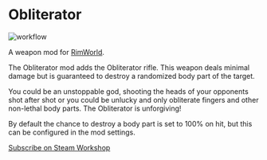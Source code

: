 # Obliterator

![workflow](https://github.com/vvanouytsel/obliterator/actions/workflows/build.yml/badge.svg)

A weapon mod for [RimWorld](https://rimworldgame.com/).

The Obliterator mod adds the Obliterator rifle. This weapon deals minimal damage but is guaranteed to destroy a randomized body part of the target.

You could be an unstoppable god, shooting the heads of your opponents shot after shot or you could be unlucky and only obliterate fingers and other non-lethal body parts. The Obliterator is unforgiving!

By default the chance to destroy a body part is set to 100% on hit, but this can be configured in the mod settings.

[Subscribe on Steam Workshop](https://steamcommunity.com/sharedfiles/filedetails/?id=2559916564)
